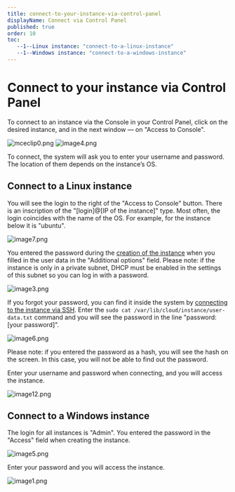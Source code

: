 ```yaml
---
title: connect-to-your-instance-via-control-panel
displayName: Connect via Control Panel
published: true
order: 10
toc:
   --1--Linux instance: "connect-to-a-linux-instance"
   --1--Windows instance: "connect-to-a-windows-instance"
---
```

# Connect to your instance via Control Panel

To connect to an instance via the Console in your Control Panel, click on the desired instance, and in the next window — on "Access to Console".

<media-gallery>
<img src="https://support.gcore.com/hc/article_attachments/5286387063825/mceclip0.png" alt="mceclip0.png">

<img src="https://support.gcore.com/hc/article_attachments/360020585258/image4.png" alt="image4.png">
</media-gallery>

To connect, the system will ask you to enter your username and password. The location of them depends on the instance’s OS.

## Connect to a Linux instance 

You will see the login to the right of the "Access to Console" button. There is an inscription of the "\[login\]@\[IP of the instance\]" type. Most often, the login coincides with the name of the OS. For example, for the instance below it is "ubuntu".

<img src="https://support.gcore.com/hc/article_attachments/360020483437/image7.png" alt="image7.png">

You entered the password during the <a href="https://gcore.com/docs/cloud/virtual-instances/create-an-instance" target="_blank">creation of the instance</a> when you filled in the user data in the "Additional options" field. Please note: if the instance is only in a private subnet, DHCP must be enabled in the settings of this subnet so you can log in with a password.

<img src="https://support.gcore.com/hc/article_attachments/360020585238/image3.png" alt="image3.png">

If you forgot your password, you can find it inside the system by <a href="https://gcore.com/docs/cloud/virtual-instances/connect/connect-to-your-instance-via-ssh" target="_blank">connecting to the instance via SSH</a>. Enter the `sudo cat /var/lib/cloud/instance/user-data.txt` command and you will see the password in the line "password: \[your password\]".

<img src="https://support.gcore.com/hc/article_attachments/360020585318/image6.png" alt="image6.png">

Please note: if you entered the password as a hash, you will see the hash on the screen. In this case, you will not be able to find out the password.

Enter your username and password when connecting, and you will access the instance.

<img src="https://support.gcore.com/hc/article_attachments/360020583258/image12.png" alt="image12.png">

## Connect to a Windows instance

The login for all instances is "Admin". You entered the password in the "Access" field when creating the instance.

<img src="https://support.gcore.com/hc/article_attachments/360020585278/image5.png" alt="image5.png">

Enter your password and you will access the instance.

<img src="https://support.gcore.com/hc/article_attachments/360020485997/image1.png" alt="image1.png">
